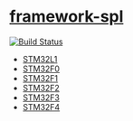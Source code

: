 ﻿# [framework-spl](https://github.com/OS-Q/framework-spl)

[![Build Status](https://github.com/OS-Q/framework-spl/workflows/test/badge.svg)](https://github.com/OS-Q/framework-spl/actions/workflows/test.yml)

* [STM32L1](https://my.st.com/content/my_st_com/en/products/embedded-software/mcu-mpu-embedded-software/stm32-embedded-software/stm32-standard-peripheral-libraries/stsw-stm32077.html)
* [STM32F0](https://my.st.com/content/my_st_com/en/products/embedded-software/mcu-mpu-embedded-software/stm32-embedded-software/stm32-standard-peripheral-libraries/stsw-stm32048.html)
* [STM32F1](https://my.st.com/content/my_st_com/en/products/embedded-software/mcu-mpu-embedded-software/stm32-embedded-software/stm32-standard-peripheral-libraries/stsw-stm32054.html)
* [STM32F2](https://my.st.com/content/my_st_com/en/products/embedded-software/mcu-mpu-embedded-software/stm32-embedded-software/stm32-standard-peripheral-libraries/stsw-stm32062.html)
* [STM32F3](https://my.st.com/content/my_st_com/en/products/embedded-software/mcu-mpu-embedded-software/stm32-embedded-software/stm32-standard-peripheral-libraries/stsw-stm32115.html)
* [STM32F4](https://my.st.com/content/my_st_com/en/products/embedded-software/mcu-mpu-embedded-software/stm32-embedded-software/stm32-standard-peripheral-libraries/stsw-stm32065.html)

